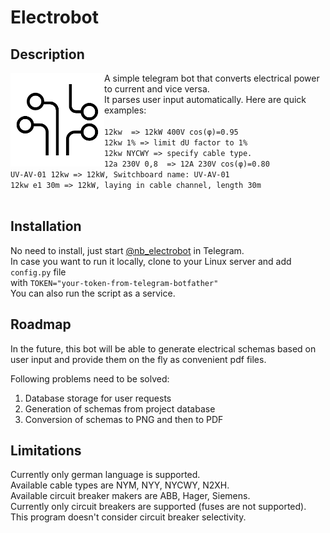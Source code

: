 # Electrobot
## Description

<img align="left" width="150" height="150" src="images/logo.png">

A simple telegram bot that converts electrical power to current and vice versa.
<br>It parses user input automatically. Here are quick examples:
<br>
<br>```12kw  => 12kW 400V cos(φ)=0.95```
<br>```12kw 1% => limit dU factor to 1%```
<br>```12kw NYCWY => specify cable type.```
<br>```12a 230V 0,8  => 12A 230V cos(φ)=0.80```
<br>```UV-AV-01 12kw => 12kW, Switchboard name: UV-AV-01```
<br>```12kw e1 30m => 12kW, laying in cable channel, length 30m```
<br>
<br>
## Installation

No need to install, just start [@nb_electrobot](https://t.me/nb_electrobot) in Telegram.
<br>In case you want to run it locally, clone to your Linux server and add ```config.py``` file 
<br>with ```TOKEN="your-token-from-telegram-botfather"```
<br>You can also run the script as a service.

## Roadmap

In the future, this bot will be able to generate electrical schemas based on user input and provide them on the fly as convenient pdf files.

Following problems need to be solved:
1. Database storage for user requests
2. Generation of schemas from project database
3. Conversion of schemas to PNG and then to PDF

## Limitations

Currently only german language is supported.
<br>Available cable types are NYM, NYY, NYCWY, N2XH.
<br>Available circuit breaker makers are ABB, Hager, Siemens.
<br>Currently only circuit breakers are supported (fuses are not supported).
<br>This program doesn't consider circuit breaker selectivity.
